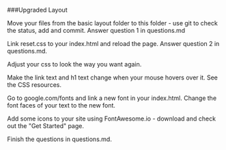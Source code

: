 ###Upgraded Layout

Move your files from the basic layout folder to this folder - use git to check the status, add and commit. Answer question 1 in questions.md

Link reset.css to your index.html and reload the page. Answer question 2 in questions.md.

Adjust your css to look the way you want again.

Make the link text and h1 text change when your mouse hovers over it. See the CSS resources.

Go to google.com/fonts and link a new font in your index.html. Change the font faces of your text to the new font.

Add some icons to your site using FontAwesome.io - download and check out the "Get Started" page.

Finish the questions in questions.md.